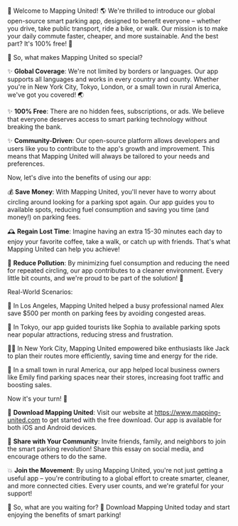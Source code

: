 🚀 Welcome to Mapping United! 🌎 We're thrilled to introduce our global open-source smart parking app, designed to benefit everyone – whether you drive, take public transport, ride a bike, or walk. Our mission is to make your daily commute faster, cheaper, and more sustainable. And the best part? It's 100% free! 🤑

🌟 So, what makes Mapping United so special?

✨ **Global Coverage**: We're not limited by borders or languages. Our app supports all languages and works in every country and county. Whether you're in New York City, Tokyo, London, or a small town in rural America, we've got you covered! 🌏

✨ **100% Free**: There are no hidden fees, subscriptions, or ads. We believe that everyone deserves access to smart parking technology without breaking the bank.

✨ **Community-Driven**: Our open-source platform allows developers and users like you to contribute to the app's growth and improvement. This means that Mapping United will always be tailored to your needs and preferences.

Now, let's dive into the benefits of using our app:

💰 **Save Money**: With Mapping United, you'll never have to worry about circling around looking for a parking spot again. Our app guides you to available spots, reducing fuel consumption and saving you time (and money!) on parking fees.

🕰️ **Regain Lost Time**: Imagine having an extra 15-30 minutes each day to enjoy your favorite coffee, take a walk, or catch up with friends. That's what Mapping United can help you achieve!

💨 **Reduce Pollution**: By minimizing fuel consumption and reducing the need for repeated circling, our app contributes to a cleaner environment. Every little bit counts, and we're proud to be part of the solution! 🌿

Real-World Scenarios:

🚗 In Los Angeles, Mapping United helped a busy professional named Alex save $500 per month on parking fees by avoiding congested areas.

🚌 In Tokyo, our app guided tourists like Sophia to available parking spots near popular attractions, reducing stress and frustration.

🚴‍♂️ In New York City, Mapping United empowered bike enthusiasts like Jack to plan their routes more efficiently, saving time and energy for the ride.

💼 In a small town in rural America, our app helped local business owners like Emily find parking spaces near their stores, increasing foot traffic and boosting sales.

Now it's your turn! 🎉

📲 **Download Mapping United**: Visit our website at https://www.mapping-united.com to get started with the free download. Our app is available for both iOS and Android devices.

👫 **Share with Your Community**: Invite friends, family, and neighbors to join the smart parking revolution! Share this essay on social media, and encourage others to do the same.

💥 **Join the Movement**: By using Mapping United, you're not just getting a useful app – you're contributing to a global effort to create smarter, cleaner, and more connected cities. Every user counts, and we're grateful for your support!

🌟 So, what are you waiting for? 🎉 Download Mapping United today and start enjoying the benefits of smart parking!